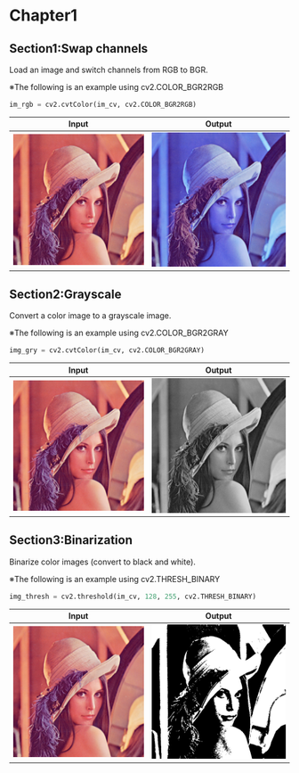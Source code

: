 # Chapter1

## Section1:Swap channels
Load an image and switch channels from RGB to BGR.  

※The following is an example using cv2.COLOR_BGR2RGB  
```python
im_rgb = cv2.cvtColor(im_cv, cv2.COLOR_BGR2RGB)
```

|Input|Output|
|:---:|:---:|
|![](lenna.png)|![](section1/section_1_output.png)|

## Section2:Grayscale
Convert a color image to a grayscale image.  

※The following is an example using cv2.COLOR_BGR2GRAY  
```python
img_gry = cv2.cvtColor(im_cv, cv2.COLOR_BGR2GRAY)
```

|Input|Output|
|:---:|:---:|
|![](lenna.png)|![](section1/section_2_output.png)|

## Section3:Binarization
Binarize color images (convert to black and white).  

※The following is an example using cv2.THRESH_BINARY  
```python
img_thresh = cv2.threshold(im_cv, 128, 255, cv2.THRESH_BINARY)
```

|Input|Output|
|:---:|:---:|
|![](lenna.png)|![](section1/section_3_output.png)|



